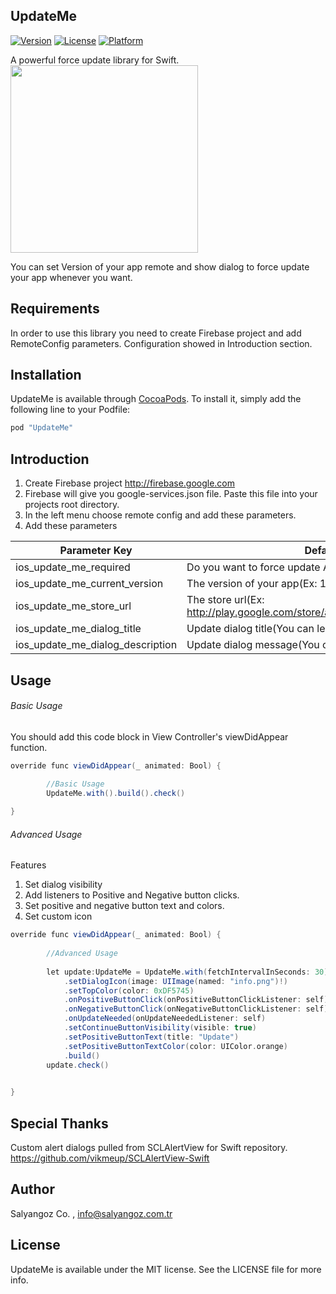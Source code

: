 UpdateMe
--------

[![Version](https://img.shields.io/cocoapods/v/UpdateMe.svg?style=flat)](http://cocoapods.org/pods/UpdateMe)
[![License](https://img.shields.io/cocoapods/l/UpdateMe.svg?style=flat)](http://cocoapods.org/pods/UpdateMe)
[![Platform](https://img.shields.io/cocoapods/p/UpdateMe.svg?style=flat)](http://cocoapods.org/pods/UpdateMe)

A powerful force update library for Swift. 
<img src="http://www.salyangoz.com.tr/updateme/sample-ios.png" width="300">

You can set Version of your app remote and show dialog to force update your app whenever you want.

Requirements
--------

In order to use this library you need to create Firebase project and add RemoteConfig parameters. Configuration showed in Introduction section.

Installation
--------

UpdateMe is available through [CocoaPods](http://cocoapods.org). To install
it, simply add the following line to your Podfile:

```ruby
pod "UpdateMe"
```

Introduction
--------

1. Create Firebase project http://firebase.google.com 
2. Firebase will give you google-services.json file. Paste this file into your projects root directory.
3. In the left menu choose remote config and add these parameters.
4. Add these parameters

| Parameter Key  | Default Value |
| ------------- | ------------- |
| ios_update_me_required  | Do you want to force update App (Ex: false|true)  |
| ios_update_me_current_version  | The version of your app(Ex: 1.0.0)  |
| ios_update_me_store_url  | The store url(Ex: http://play.google.com/store/apps/com.salyangoz.torrentfinder)  |
| ios_update_me_dialog_title  | Update dialog title(You can leave blank)  |
| ios_update_me_dialog_description  | Update dialog message(You can leave blank)  |


Usage
--------

###### Basic Usage

You should add this code block in View Controller's viewDidAppear function.

```groovy
override func viewDidAppear(_ animated: Bool) {
        
        //Basic Usage
        UpdateMe.with().build().check()

}
```

###### Advanced Usage
Features
1. Set dialog visibility
2. Add listeners to Positive and Negative button clicks. 
3. Set positive and negative button text and colors. 
4. Set custom icon 

```groovy
override func viewDidAppear(_ animated: Bool) {
        
        //Advanced Usage
        
        let update:UpdateMe = UpdateMe.with(fetchIntervalInSeconds: 30)
            .setDialogIcon(image: UIImage(named: "info.png")!)
            .setTopColor(color: 0xDF5745)
            .onPositiveButtonClick(onPositiveButtonClickListener: self)
            .onNegativeButtonClick(onNegativeButtonClickListener: self)
            .onUpdateNeeded(onUpdateNeededListener: self)
            .setContinueButtonVisibility(visible: true)
            .setPositiveButtonText(title: "Update")
            .setPositiveButtonTextColor(color: UIColor.orange)
            .build()
        update.check()
        

}
```

Special Thanks
--------
Custom alert dialogs pulled from SCLAlertView for Swift repository. https://github.com/vikmeup/SCLAlertView-Swift


## Author

Salyangoz Co. , info@salyangoz.com.tr


## License

UpdateMe is available under the MIT license. See the LICENSE file for more info.
